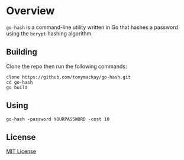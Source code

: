 # Overview
`go-hash` is a command-line utility written in Go that hashes a password using the `bcrypt` hashing algorithm.

## Building
Clone the repo then run the following commands:

```
clone https://github.com/tonymackay/go-hash.git
cd go-hash
go build
```

## Using

```
go-hash -password YOURPASSWORD -cost 10
```

## License
[MIT License](LICENSE)
